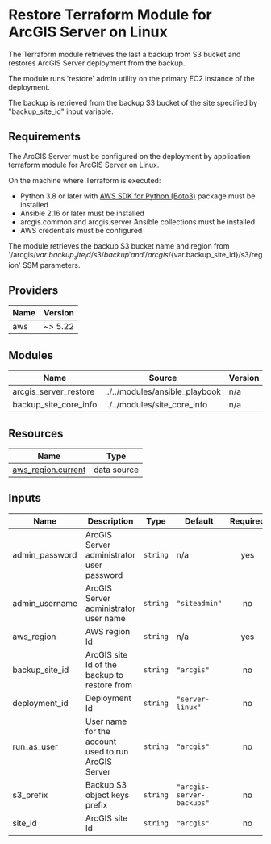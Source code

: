 <!-- BEGIN_TF_DOCS -->
# Restore Terraform Module for ArcGIS Server on Linux

The Terraform module retrieves the last a backup from S3 bucket and restores ArcGIS Server deployment from the backup.

The module runs 'restore' admin utility on the primary EC2 instance of the deployment.

The backup is retrieved from the backup S3 bucket of the site specified by "backup_site_id" input variable.

## Requirements

The ArcGIS Server must be configured on the deployment by application terraform module for ArcGIS Server on Linux.

On the machine where Terraform is executed:

* Python 3.8 or later with [AWS SDK for Python (Boto3)](https://aws.amazon.com/sdk-for-python/) package must be installed
* Ansible 2.16 or later must be installed
* arcgis.common and arcgis.server Ansible collections must be installed
* AWS credentials must be configured

The module retrieves the backup S3 bucket name and region from '/arcgis/${var.backup_site_id}/s3/backup' and
'/arcgis/${var.backup_site_id}/s3/region' SSM parameters.

## Providers

| Name | Version |
|------|---------|
| aws | ~> 5.22 |

## Modules

| Name | Source | Version |
|------|--------|---------|
| arcgis_server_restore | ../../modules/ansible_playbook | n/a |
| backup_site_core_info | ../../modules/site_core_info | n/a |

## Resources

| Name | Type |
|------|------|
| [aws_region.current](https://registry.terraform.io/providers/hashicorp/aws/latest/docs/data-sources/region) | data source |

## Inputs

| Name | Description | Type | Default | Required |
|------|-------------|------|---------|:--------:|
| admin_password | ArcGIS Server administrator user password | `string` | n/a | yes |
| admin_username | ArcGIS Server administrator user name | `string` | `"siteadmin"` | no |
| aws_region | AWS region Id | `string` | n/a | yes |
| backup_site_id | ArcGIS site Id of the backup to restore from | `string` | `"arcgis"` | no |
| deployment_id | Deployment Id | `string` | `"server-linux"` | no |
| run_as_user | User name for the account used to run ArcGIS Server | `string` | `"arcgis"` | no |
| s3_prefix | Backup S3 object keys prefix | `string` | `"arcgis-server-backups"` | no |
| site_id | ArcGIS site Id | `string` | `"arcgis"` | no |
<!-- END_TF_DOCS -->